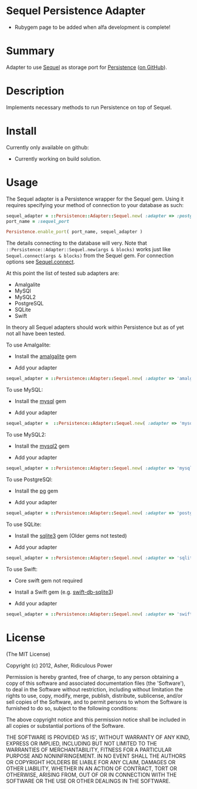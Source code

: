 # Sequel Persistence Adapter #

* Rubygem page to be added when alfa development is complete!

# Summary #


Adapter to use <a href="http://sequel.rubyforge.org">Sequel</a> as storage port for <a href="https://rubygems.org/gems/persistence">Persistence</a> (<a href="https://github.com/RidiculousPower/persistence">on GitHub</a>).

# Description #

Implements necessary methods to run Persistence on top of Sequel.

# Install #

Currently only available on github:

* Currently working on build solution.

# Usage #

The Sequel adapter is a Persistence wrapper for the Sequel gem. Using it requires specifying your method of connection to your database as such:

```ruby
sequel_adapter = ::Persistence::Adapter::Sequel.new( :adapter => :postgres, :database => :your_database_name )
port_name = :sequel_port

Persistence.enable_port( port_name, sequel_adapter )
```

The details connecting to the database will very. Note that `::Persistence::Adapter::Sequel.new(args & blocks)` works just like `Sequel.connect(args & blocks)` from the Sequel gem. For connection options see <a href="http://sequel.rubyforge.org/rdoc/files/doc/opening_databases_rdoc.html">Sequel.connect</a>.

At this point the list of tested sub adapters are:

* Amalgalite
* MySQl
* MySQL2
* PostgreSQL
* SQLite
* Swift

In theory all Sequel adapters should work within Persistence but as of yet not all have been tested.

To use Amalgalite:

* Install the <a href="https://rubygems.org/gems/amalgalite">amalgalite</a> gem

* Add your adapter
```ruby 
sequel_adapter = ::Persistence::Adapter::Sequel.new( :adapter => 'amalgalite', :database => 'your_database_file') 
```

To use MySQL:

* Install the <a href="https://rubygems.org/gems/mysql">mysql</a> gem

* Add your adapter
```ruby 
sequel_adapter =  ::Persistence::Adapter::Sequel.new( :adapter => 'mysql', :database => 'your_database', :user => 'your_user' )
```

To use MySQL2:

* Install the <a href="https://rubygems.org/gems/mysql2">mysql2</a> gem

* Add your adapter
```ruby 
sequel_adapter = ::Persistence::Adapter::Sequel.new( :adapter => 'mysql2', :database => 'your_database', :user => 'your_user')
```

To use PostgreSQl:

* Install the <a href="https://rubygems.org/gems/pg">pg</a> gem

* Add your adapter
```ruby 
sequel_adapter = ::Persistence::Adapter::Sequel.new( :adapter => 'postgres', :database => 'your_database', :user => 'your_user' )
```

To use SQLite:

* Install the <a href="https://rubygems.org/gems/sqlite3">sqlite3</a> gem (Older gems not tested)

* Add your adapter
```ruby 
sequel_adapter = ::Persistence::Adapter::Sequel.new( :adapter => 'sqlite', :database => 'your_database_file')
```

To use Swift:

* Core swift gem not required

* Install a Swift gem (e.g. <a href="https://rubygems.org/gems/swift-db-sqlite3">swift-db-sqlite3</a>)

* Add your adapter
```ruby 
sequel_adapter = ::Persistence::Adapter::Sequel.new( :adapter => 'swift', :db_type => 'your_database_type', :database => 'your_database')
```

# License #

  (The MIT License)

  Copyright (c) 2012, Asher, Ridiculous Power

  Permission is hereby granted, free of charge, to any person obtaining
  a copy of this software and associated documentation files (the
  'Software'), to deal in the Software without restriction, including
  without limitation the rights to use, copy, modify, merge, publish,
  distribute, sublicense, and/or sell copies of the Software, and to
  permit persons to whom the Software is furnished to do so, subject to
  the following conditions:

  The above copyright notice and this permission notice shall be
  included in all copies or substantial portions of the Software.

  THE SOFTWARE IS PROVIDED 'AS IS', WITHOUT WARRANTY OF ANY KIND,
  EXPRESS OR IMPLIED, INCLUDING BUT NOT LIMITED TO THE WARRANTIES OF
  MERCHANTABILITY, FITNESS FOR A PARTICULAR PURPOSE AND NONINFRINGEMENT.
  IN NO EVENT SHALL THE AUTHORS OR COPYRIGHT HOLDERS BE LIABLE FOR ANY
  CLAIM, DAMAGES OR OTHER LIABILITY, WHETHER IN AN ACTION OF CONTRACT,
  TORT OR OTHERWISE, ARISING FROM, OUT OF OR IN CONNECTION WITH THE
  SOFTWARE OR THE USE OR OTHER DEALINGS IN THE SOFTWARE.
